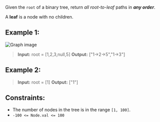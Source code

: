 Given the `root` of a binary tree, return *all root-to-leaf* paths in ***any order***.

A **leaf** is a node with no children.

## Example 1:

![Graph image](https://assets.leetcode.com/uploads/2021/03/12/paths-tree.jpg)
> **Input:** root = [1,2,3,null,5]
> **Output:** ["1->2->5","1->3"]

## Example 2:
> **Input:** root = [1]
> **Output:** ["1"]
 

## Constraints:
- The number of nodes in the tree is in the range `[1, 100]`.
- `-100 <= Node.val <= 100`

